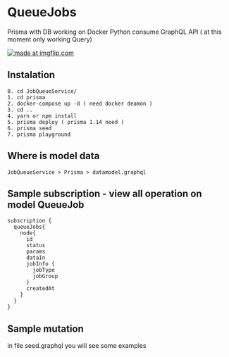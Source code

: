 # QueueJobs

Prisma with DB working on Docker
Python consume GraphQL API ( at this moment only working Query)


<a href="https://imgflip.com/gif/2gj5nx"><img src="https://i.imgflip.com/2gj5nx.gif" title="made at imgflip.com"/></a>

## Instalation

```
0. cd JobQueueService/
1. cd prisma
2. docker-compose up -d ( need docker deamon )
3. cd ..
4. yarn or npm install
5. prisma deploy ( prisma 1.14 need )
6. prisma seed
7. prisma playground
```

## Where is model data

```
JobQueueService > Prisma > datamodel.graphql
```

## Sample subscription - view all operation on model QueueJob

```
subscription {
  queueJobs{
    node{
      id
      status
      params
      dataIn
      jobInfo {
        jobType
        jobGroup
      }
      createdAt
    }
  }
}
```

## Sample mutation

in file seed.graphql you will see some examples
